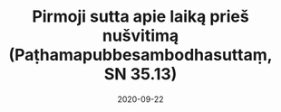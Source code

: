 ---
layout: page
title: 'Pirmoji sutta apie laiką prieš nušvitimą (Paṭhamapubbesambodhasuttaṃ, SN 35.13)'
category: susijusios suttos
index: 
    - Saldybė (assāda)
    - Kartumas (ādīnava)
    - Ištrukimas (nissaraṇa)
sortIndex: 35013
date: 2020-09-22
tags: 
    - Saldybė (assāda)
    - Kartumas (ādīnava)
    - Ištrukimas (nissaraṇa)
suttacentral: sn35.13
---